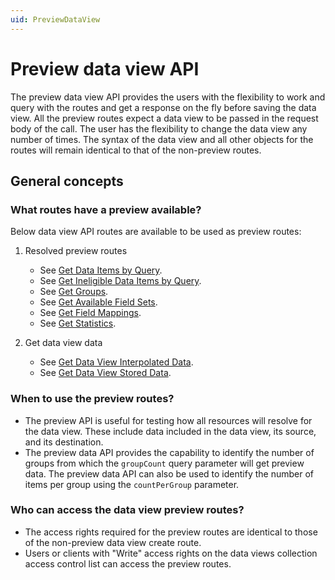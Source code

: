 ```yaml
---
uid: PreviewDataView
---
```


# Preview data view API

The preview data view API provides the users with the flexibility to work and query with the routes and get a response on the fly before saving the data view. All the preview routes expect a data view to be passed in the request body of the call. The user has the flexibility to change the data view any number of times. The syntax of the data view and all other objects for the routes will remain identical to that of the non-preview routes.

## General concepts

### What routes have a preview available?
Below data view API routes are available to be used as preview routes:

1. Resolved preview routes
    - See [Get Data Items by Query](xref:data-views-preview-data-views-resolved#get-data-items-by-query).
    - See [Get Ineligible Data Items by Query](xref:data-views-preview-data-views-resolved#get-ineligible-data-items-by-query).
    - See [Get Groups](xref:data-views-preview-data-views-resolved#get-groups).
    - See [Get Available Field Sets](xref:data-views-preview-data-views-resolved#get-available-field-sets).
    - See [Get Field Mappings](xref:data-views-preview-data-views-resolved#get-field-mappings).
    - See [Get Statistics](xref:data-views-preview-data-views-resolved#get-statistics).

1. Get data view data
    - See [Get Data View Interpolated Data](xref:data-views-preview-data-views-data#get-data-view-interpolated-data).
    - See [Get Data View Stored Data](xref:data-views-preview-data-views-data#get-data-view-stored-data).

### When to use the preview routes?
* The preview API is useful for testing how all resources will resolve for the data view. These include data included in the data view, its source, and its destination. 
* The preview data API provides the capability to identify the number of groups from which the `groupCount` query parameter will get preview data. The preview data API can also be used to identify the number of items per group using the `countPerGroup` parameter.

### Who can access the data view preview routes?

* The access rights required for the preview routes are identical to those of the non-preview data view create route.
* Users or clients with "Write" access rights on the data views collection access control list can access the preview routes.
